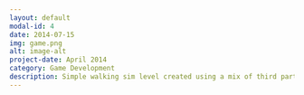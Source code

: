 ```yaml
---
layout: default
modal-id: 4
date: 2014-07-15
img: game.png
alt: image-alt
project-date: April 2014
category: Game Development
description: Simple walking sim level created using a mix of third party assets and models and self created models.
---
```

